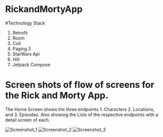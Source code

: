 # RickandMortyApp

#Technology Stack
1. Retrofit
2. Room
3. Coil
4. Paging 3
5. StarWars Api
6. Hilt
7. Jetpack Compose

# Screen shots of flow of screens for the Rick and Morty App. 
The Home Screen shows the three endpoints 1. Characters 2. Locations, and 3. Episodes.
Also showing the Lists of the respective endpoints with a detail screen of each.

![Screenshot_1](https://github.com/ttakpotosu2/RickandMortyApp/assets/105734117/c817cefb-8639-4b94-9b23-a4c10d12602c)
![Screenshot_2](https://github.com/ttakpotosu2/RickandMortyApp/assets/105734117/57d8cae8-65ba-4883-b4f1-097356c4f3ea)
![Screenshot_3](https://github.com/ttakpotosu2/RickandMortyApp/assets/105734117/aaeda06f-2c7f-4a78-9378-c4222ba7e211)
